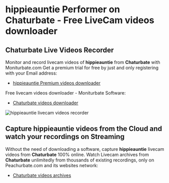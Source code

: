 # hippieauntie Performer on Chaturbate - Free LiveCam videos downloader

## Chaturbate Live Videos Recorder

Monitor and record livecam videos of **hippieauntie** from **Chaturbate** with Moniturbate.com
Get a premium trial for free by just and only registering with your Email address:
* [hippieauntie Premium videos downloader](https://moniturbate.com/request-demo-licence-key.html)

Free livecam videos downloader - Moniturbate Software:
* [Chaturbate videos downloader](https://moniturbate.com/moniturbate-download-software.html)

![hippieauntie livecam videos recorder](https://peachurnet.com/templates/moniturbate-software.png)


## Capture hippieauntie videos from the Cloud and watch your recordings on Streaming

Without the need of downloading a software, capture **hippieauntie** livecam videos from **Chaturbate** 100% online.
Watch Livecam archives from **Chaturbate** unlimitedly from thousands of existing recordings, only on Peachurbate.com and its websites network:
* [Chaturbate videos archives](https://peachurnet.com/)